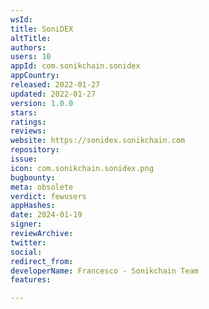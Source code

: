 ```yaml
---
wsId: 
title: SoniDEX
altTitle: 
authors: 
users: 10
appId: com.sonikchain.sonidex
appCountry: 
released: 2022-01-27
updated: 2022-01-27
version: 1.0.0
stars: 
ratings: 
reviews: 
website: https://sonidex.sonikchain.com
repository: 
issue: 
icon: com.sonikchain.sonidex.png
bugbounty: 
meta: obsolete
verdict: fewusers
appHashes: 
date: 2024-01-19
signer: 
reviewArchive: 
twitter: 
social: 
redirect_from: 
developerName: Francesco - Sonikchain Team
features: 

---
```


